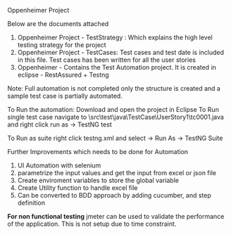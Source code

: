 Oppenheimer Project

Below are the documents attached 

1. Oppenheimer Project - TestStrategy : Which explains the high level testing strategy for the project 
2. Oppenheimer Project - TestCases: Test cases and test date is included in this file. Test cases has been written for all the user stories
3. Oppenheimer - Contains the Test Automation project. It is created in eclipse - RestAssured + Testng

Note: Full automation is not completed only the structure is created and a sample test case is partially automated. 

To Run the automation:
Download and open the project in Eclipse
To Run single test case navigate to \src\test\java\TestCase\UserStory1\tc0001.java and right click run as -> TestNG test

To Run as suite right click testng.xml and select -> Run As -> TestNG Suite

Further Improvements which needs to be done for Automation 
1. UI Automation with selenium
2. parametrize the input values and get the input from excel or json file
3. Create enviroment variables to store the global variable
4. Create Utility function to handle excel file
5. Can be converted to BDD approach by adding cucumber, and step definition 


**For non functional testing**
jmeter can be used to validate the performance of the application. This is not setup due to time constraint.
